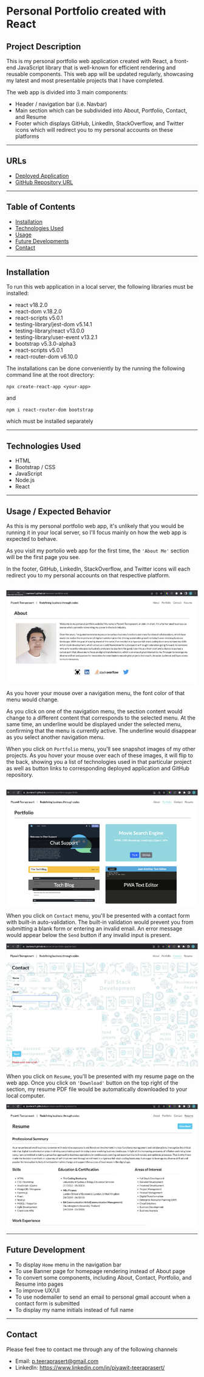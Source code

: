 # **Personal Portfolio created with React**

## **Project Description**

This is my personal portfolio web application created with React, a front-end JavaScript library that is well-known for efficient rendering and reusable components. This web app will be updated regularly, showcasing my latest and most presentable projects that I have completed.

The web app is divided into 3 main components:
- Header / navigation bar (i.e. Navbar)
- Main section which can be subdivided into About, Portfolio, Contact, and Resume
- Footer which displays GitHub, LinkedIn, StackOverflow, and Twitter icons which will redirect you to my personal accounts on these platforms

---
## **URLs**
- [Deployed Application](https://jouriena11.github.io/personal-portfolio-spa)
- [GitHub Repository URL](https://github.com/jouriena11/personal-portfolio-spa)

---
## **Table of Contents**
- [Installation](#installation)
- [Technologies Used](#technologies-used)
- [Usage](#usage--expected-behavior)
- [Future Developments](#future-development)
- [Contact]()

---
## **Installation**
To run this web application in a local server, the following libraries must be installed:
- react v18.2.0
- react-dom v.18.2.0
- react-scripts v5.0.1
- testing-library/jest-dom v5.14.1
- testing-library/react v13.0.0
- testing-library/user-event v13.2.1
- bootstrap v5.3.0-alpha3
- react-scripts v5.0.1
- react-router-dom v6.10.0

The installations can be done conveniently by the running the following command line at the root directory: 
```
npx create-react-app <your-app>
```

and

```
npm i react-router-dom bootstrap
```

which must be installed separately

---
## **Technologies Used**
- HTML
- Bootstrap / CSS
- JavaScript
- Node.js
- React

---
## **Usage / Expected Behavior**

As this is my personal portfolio web app, it's unlikely that you would be running it in your local server, so I'll focus mainly on how the web app is expected to behave.

As you visit my portolio web app for the first time, the `'About Me'` section will be the first page you see.

In the footer, GitHub, LinkedIn, StackOverflow, and Twitter icons will each redirect you to my personal accounts on  that respective platform.
<br><br>

![`About Me` section. Icons in the footer.](./src/images/readme/about-me.jpg)

As you hover your mouse over a navigation menu, the font color of that menu would change. 

As you click on one of the navigation menu, the section content would change to a different content that corresponds to the selected menu. At the same time, an underline would be displayed under the selected menu, confirming that the menu is currently active. The underline would disappear as you select another navigation menu.

When you click on `Portfolio` menu, you'll see snapshot images of my other projects. As you hover your mouse over each of these images, it will flip to the back, showing you a list of technologies used in that particular project as well as button links to corresponding deployed application and GitHub repository.   
<br>

![`Porfolio` section. Project cards are flipping images. The back of the card contains button links](./src/images/readme/portfolio-page.jpg)

When you click on `Contact` menu, you'll be presented with a contact form with built-in auto-validation. The built-in validation would prevent you from submitting a blank form or entering an invalid email. An error message would appear below the `Send` button if any invalid input is present.
<br>

![`Contact` form with built-in validation](./src/images/readme/contact-form.jpg)

When you click on `Resume`, you'll be presented with my resume page on the web app. Once you click on `'Download'` button on the top right of the section, my resume PDF file would be automatically downloaded to your local computer.
<br>

![`Resume` with download button](./src/images/readme/resume.jpg)

---
## **Future Development**
- To display `Home` menu in the navigation bar
- To use Banner page for homepage rendering instead of About page
- To convert some components, including About, Contact, Portfolio, and Resume into pages
- To improve UX/UI
- To use nodemailer to send an email to personal gmail account when a contact form is submitted
- To display my name initials instead of full name

---
## **Contact**

Please feel free to contact me through any of the following channels
- Email: p.teeraprasert@gmail.com 
- LinkedIn: https://www.linkedin.com/in/piyawit-teeraprasert/
